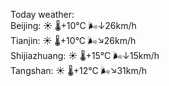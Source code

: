 Today weather:  
Beijing: ☀️   🌡️+10°C 🌬️↓26km/h  
Tianjin: ☀️   🌡️+10°C 🌬️↘26km/h  
Shijiazhuang: ☀️   🌡️+15°C 🌬️↓15km/h  
Tangshan: ☀️   🌡️+12°C 🌬️↘31km/h  
